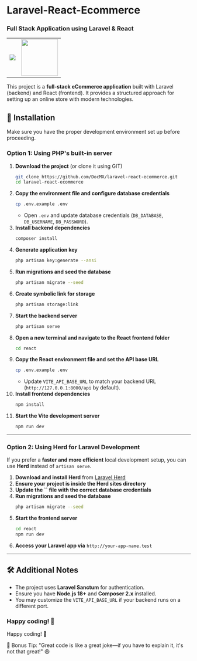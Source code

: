 # Laravel-React-Ecommerce

### Full Stack Application using Laravel & React

<table>
    <tr>
        <td>
            <a href="https://laravel.com"><img src="https://i.imgur.com/pBNT1yy.png" /></a>
        </td>
        <td>
            <a href="https://react.dev/"><img src="https://brandslogos.com/wp-content/uploads/images/large/react-logo-1.png" height="100"/></a>
        </td>
    </tr>
</table>

This project is a **full-stack eCommerce application** built with Laravel (backend) and React (frontend). It provides a structured approach for setting up an online store with modern technologies.

## 🚀 Installation

Make sure you have the proper development environment set up before proceeding.

### **Option 1: Using PHP's built-in server**

1. **Download the project** (or clone it using GIT)
   ```sh
   git clone https://github.com/DocMX/laravel-react-ecommerce.git
   cd laravel-react-ecommerce
   ```
2. **Copy the environment file and configure database credentials**
   ```sh
   cp .env.example .env
   ```
   - Open `.env` and update database credentials (`DB_DATABASE`, `DB_USERNAME`, `DB_PASSWORD`).
3. **Install backend dependencies**
   ```sh
   composer install
   ```
4. **Generate application key**
   ```sh
   php artisan key:generate --ansi
   ```
5. **Run migrations and seed the database**
   ```sh
   php artisan migrate --seed
   ```
6. **Create symbolic link for storage**
   ```sh
   php artisan storage:link
   ```
7. **Start the backend server**
   ```sh
   php artisan serve
   ```
8. **Open a new terminal and navigate to the React frontend folder**
   ```sh
   cd react
   ```
9. **Copy the React environment file and set the API base URL**
   ```sh
   cp .env.example .env
   ```
   - Update `VITE_API_BASE_URL` to match your backend URL (`http://127.0.0.1:8000/api` by default).
10. **Install frontend dependencies**
    ```sh
    npm install
    ```
11. **Start the Vite development server**
    ```sh
    npm run dev
    ```

---

### **Option 2: Using Herd for Laravel Development**

If you prefer a **faster and more efficient** local development setup, you can use **Herd** instead of `artisan serve`.

1. **Download and install Herd** from [Laravel Herd](https://herd.laravel.com/)
2. **Ensure your project is inside the Herd sites directory**
3. **Update the ******\`\`****** file with the correct database credentials**
4. **Run migrations and seed the database**
   ```sh
   php artisan migrate --seed
   ```
5. **Start the frontend server**
   ```sh
   cd react
   npm run dev
   ```
6. **Access your Laravel app via** `http://your-app-name.test`

---

## 🛠 Additional Notes

- The project uses **Laravel Sanctum** for authentication.
- Ensure you have **Node.js 18+** and **Composer 2.x** installed.
- You may customize the `VITE_API_BASE_URL` if your backend runs on a different port.

### Happy coding! 🎉

Happy coding! 🎉

🚀 Bonus Tip: "Great code is like a great joke—if you have to explain it, it's not that great!" 😆

